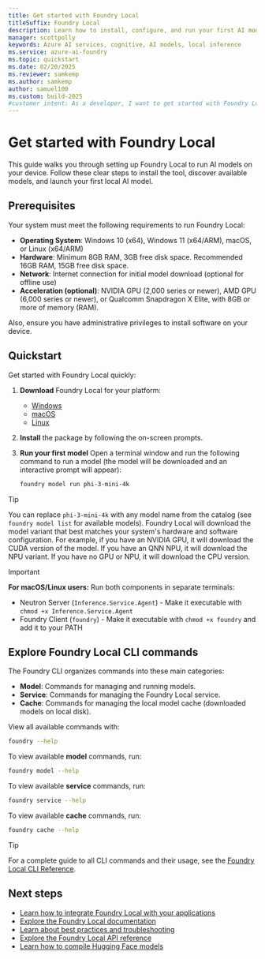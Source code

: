```yaml
---
title: Get started with Foundry Local
titleSuffix: Foundry Local
description: Learn how to install, configure, and run your first AI model with Foundry Local
manager: scottpolly
keywords: Azure AI services, cognitive, AI models, local inference
ms.service: azure-ai-foundry
ms.topic: quickstart
ms.date: 02/20/2025
ms.reviewer: samkemp
ms.author: samkemp
author: samuel100
ms.custom: build-2025
#customer intent: As a developer, I want to get started with Foundry Local so that I can run AI models locally.
---
```


# Get started with Foundry Local

This guide walks you through setting up Foundry Local to run AI models on your device. Follow these clear steps to install the tool, discover available models, and launch your first local AI model.

## Prerequisites

Your system must meet the following requirements to run Foundry Local:

- **Operating System**: Windows 10 (x64), Windows 11 (x64/ARM), macOS, or Linux (x64/ARM)
- **Hardware**: Minimum 8GB RAM, 3GB free disk space. Recommended 16GB RAM, 15GB free disk space.
- **Network**: Internet connection for initial model download (optional for offline use)
- **Acceleration (optional)**: NVIDIA GPU (2,000 series or newer), AMD GPU (6,000 series or newer), or Qualcomm Snapdragon X Elite, with 8GB or more of memory (RAM).

Also, ensure you have administrative privileges to install software on your device.

## Quickstart

Get started with Foundry Local quickly:

1. **Download** Foundry Local for your platform:
   - [Windows](https://aka.ms/foundry-local-windows)
   - [macOS](https://aka.ms/foundry-local-macos)
   - [Linux](https://aka.ms/foundry-local-linux)
1. **Install** the package by following the on-screen prompts.
1. **Run your first model** Open a terminal window and run the following command to run a model (the model will be downloaded and an interactive prompt will appear): 

    ```bash
    foundry model run phi-3-mini-4k 
    ```

> [!TIP]
> You can replace `phi-3-mini-4k` with any model name from the catalog (see `foundry model list` for available models). Foundry Local will download the model variant that best matches your system's hardware and software configuration. For example, if you have an NVIDIA GPU, it will download the CUDA version of the model. If you have an QNN NPU, it will download the NPU variant. If you have no GPU or NPU, it will download the CPU version.

> [!IMPORTANT]
> **For macOS/Linux users:** Run both components in separate terminals:
> - Neutron Server (`Inference.Service.Agent`) - Make it executable with `chmod +x Inference.Service.Agent`
> - Foundry Client (`foundry`) - Make it executable with `chmod +x foundry` and add it to your PATH

## Explore Foundry Local CLI commands

The Foundry CLI organizes commands into these main categories:

- **Model**: Commands for managing and running models.
- **Service**: Commands for managing the Foundry Local service.
- **Cache**: Commands for managing the local model cache (downloaded models on local disk).

View all available commands with:

```bash
foundry --help
```

To view available **model** commands, run:

```bash
foundry model --help
```
To view available **service** commands, run:

```bash
foundry service --help
```

To view available **cache** commands, run:

```bash
foundry cache --help
```

> [!TIP]
> For a complete guide to all CLI commands and their usage, see the [Foundry Local CLI Reference](reference/reference-cli.md).


## Next steps

- [Learn how to integrate Foundry Local with your applications](how-to/integrate-with-inference-sdks.md)
- [Explore the Foundry Local documentation](index.yml)
- [Learn about best practices and troubleshooting](reference/reference-best-practice.md)
- [Explore the Foundry Local API reference](reference/reference-catalog-api.md)
- [Learn how to compile Hugging Face models](how-to/how-to-compile-hugging-face-models.md)

